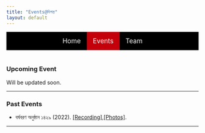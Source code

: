 ```yaml
---
title: "Events@দিগন্ত"
layout: default
---
```


<style>
.topnav {
  background-color: #000000;
  overflow: hidden;
  display:flex;
  justify-content:center;
}

/* Style the links inside the navigation bar */
.topnav a {
  float: left;
  color: #f2f2f2;
  text-align: center;
  padding: 14px 16px;
  text-decoration: none;
  font-size: 17px;
}

/* Change the color of links on hover */
.topnav a:hover {
  background-color: #ddd;
  color: black;
}

/* Add a color to the active/current link */
.topnav a.active {
  background-color: #c4000a;
  color: white;
}
</style>

<div class="topnav">
<div>
  <a href="index.html">Home</a>
  <a class="active" href="events.html">Events</a>
  <a href="team.html">Team</a>
</div>
</div>
<br>

### Upcoming Event

Will be updated soon.

---

### Past Events

- বর্ষবরণ অনুষ্ঠান ১৪২৯ (2022).
[[Recording]](https://www.youtube.com/watch?v=Rg6Zeib2LIE&t=3035s),[[Photos]](https://photos.app.goo.gl/mLsGdzVbSqu47REM8).

---